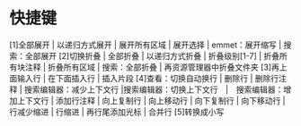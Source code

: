 # 快捷键
[1]全部展开 | 以递归方式展开 | 展开所有区域 | 展开选择 | emmet：展开缩写 | 搜索：全部展开
[2]切换折叠 | 全部折叠 | 以递归方式折叠 | 折叠级别[1-7] | 折叠所有块注释 | 折叠所有区域 | 搜索：全部折叠 | 再资源管理器中折叠文件夹
[3]再上面输入行 | 在下面插入行 | 插入片段
[4]查看：切换自动换行 | 删除行 | 删除行注释 | 搜索编辑器：减少上下文行 |搜索编辑器：切换上下文行　|　搜索编辑器：增加上下文行 | 添加行注释 | 向上复制行 | 向上移动行 | 向下复制行 | 向下移动行 | 行减少缩进 | 行缩进 | 再行尾添加光标 | 合并行
[5]转换成小写




















